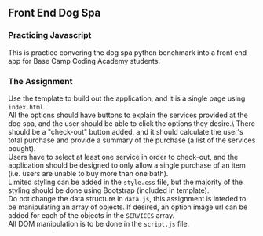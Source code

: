 ## Front End Dog Spa
### Practicing Javascript
This is practice convering the dog spa python benchmark into a front end app for Base Camp Coding Academy students.
### The Assignment
Use the template to build out the application, and it is a single page using `index.html`.\
All the options should have buttons to explain the services provided at the dog spa, and the user should be able to click the options they desire.\ There should be a "check-out" button added, and it should calculate the user's total purchase and provide a summary of the purchase (a list of the services bought).\
Users have to select at least one service in order to check-out, and the application should be designed to only allow a single purchase of an item (i.e. users are unable to buy more than one bath).\
Limited styling can be added in the `style.css` file, but the majority of the styling should be done using Bootstrap (included in template).\
Do not change the data structure in `data.js`, this assignment is inteded to be manipulating an array of objects. If desired, an option image url can be added for each of the objects in the `SERVICES` array.\
All DOM manipulation is to be done in the `script.js` file.
